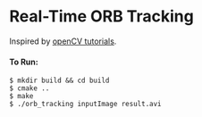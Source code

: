Real-Time ORB Tracking
=====

Inspired by [openCV tutorials](http://docs.opencv.org/3.0-beta/doc/tutorials/features2d/akaze_tracking/akaze_tracking.html).

#### To Run:

	$ mkdir build && cd build
	$ cmake ..
	$ make
	$ ./orb_tracking inputImage result.avi 